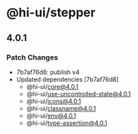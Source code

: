 # @hi-ui/stepper

## 4.0.1

### Patch Changes

- 7b7af76d8: publish v4
- Updated dependencies [7b7af76d8]
  - @hi-ui/core@4.0.1
  - @hi-ui/use-uncontrolled-state@4.0.1
  - @hi-ui/icons@4.0.1
  - @hi-ui/classname@4.0.1
  - @hi-ui/env@4.0.1
  - @hi-ui/type-assertion@4.0.1
